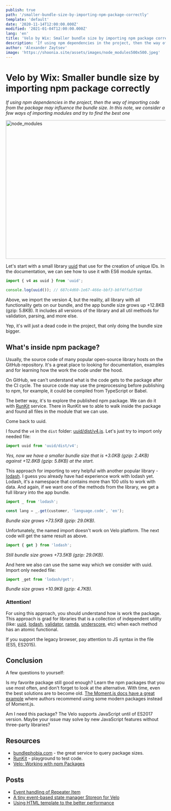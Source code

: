```yaml
---
publish: true
path: '/smaller-bundle-size-by-importing-npm-package-correctly'
template: 'default'
date: '2020-11-14T12:00:00.000Z'
modified: '2021-01-04T12:00:00.000Z'
lang: 'en'
title: 'Velo by Wix: Smaller bundle size by importing npm package correctly'
description: 'If using npm dependencies in the project, then the way of importing code from the package may influence the bundle size. In this note, we consider a few ways of importing modules and try to find the best one'
author: 'Alexander Zaytsev'
image: 'https://shoonia.site/assets/images/node_modules500x500.jpeg'
---
```


# Velo by Wix: Smaller bundle size by importing npm package correctly

*If using npm dependencies in the project, then the way of importing code from the package may influence the bundle size. In this note, we consider a few ways of importing modules and try to find the best one*

<img
  src="/assets/images/node_modules.jpeg"
  alt="node_modules"
  width="777"
  height="437"
/>

Let's start with a small library [uuid](https://www.npmjs.com/package/uuid) that use for the creation of unique IDs. In the documentation, we can see how to use it with ES6 module syntax.

```js
import { v4 as uuid } from 'uuid';

console.log(uuid()); // 687c4d60-1e67-466e-bbf3-b8f4ffa5f540
```

Above, we import the version 4, but the reality, all library with all functionality gets on our bundle, and the app bundle size grows up +12.8KB (gzip: 5.8KB). It includes all versions of the library and all util methods for validation, parsing, and more else.

Yep, it's will just a dead code in the project, that only doing the bundle size bigger.

## What's inside npm package?

Usually, the source code of many popular open-source library hosts on the GitHub repository. It's a great place to looking for documentation, examples and for learning how the work the code under the hood.

On GitHub, we can't understand what is the code gets to the package after the CI cycle. The source code may use the preprocessing before publishing to npm, for example, it could be compiled from TypeScript or Babel.

The better way, it's to explore the published npm package. We can do it with [RunKit](https://npm.runkit.com/) service. There in RunKit we to able to walk inside the package and found all files in the module that we can use.

Come back to uuid.

I found the `v4` in the `dist` folder: [uuid/dist/v4.js](https://npm.runkit.com/uuid/dist/v4.js). Let's just try to import only needed file:

```js
import uuid from 'uuid/dist/v4';
```

*Yes, now we have a smaller bundle size that is +3.0KB (gzip: 2.4KB) against +12.8KB (gzip: 5.8KB) at the start.*

This approach for importing to very helpful with another popular library - [lodash](https://lodash.com/docs/4.17.15). I guess you already have had experience work with lodash yet. Lodash, it's a namespace that contains more than 100 utils to work with data.
And again, if we want one of the methods from the library, we get a full library into the app bundle.

```js
import _ from 'lodash';

const lang = _.get(customer, 'language.code', 'en');
```

*Bundle size grows +73.5KB (gzip: 29.0KB).*

Unfortunately, the named import doesn't work on Velo platform. The next code will get the same result as above.

```js
import { get } from 'lodash';
```

*Still bundle size grows +73.5KB (gzip: 29.0KB).*

And here we also can use the same way which we consider with uuid. Import only needed file:

```js
import _get from 'lodash/get';
```

*Bundle size grows +10.9KB (gzip: 4.7KB).*

<aside>

  ### Attention!

  For using this approach, you should understand how is work the package. This approach is grad for libraries that is a collection of independent utility (like: [uuid](https://github.com/uuidjs/uuid), [lodash](https://lodash.com/), [validator](https://github.com/validatorjs/validator.js), [ramda](https://ramdajs.com/), [underscore](https://underscorejs.org/), etc) when each method has an atomic functional.

  If you support the legacy browser, pay attention to JS syntax in the file (ES5, ES2015).
</aside>

## Conclusion

A few questions to yourself:

Is my favorite package still good enough? Learn the npm packages that you use most often, and don't forget to look at the alternative. With time, even the best solutions are to become old. [The Moment.js docs have a great example](https://momentjs.com/docs/#/-project-status/recommendations/) where authors recommend using some modern packages instead of Moment.js.

Am I need this package? The Velo supports JavaScript until of ES2017 version. Maybe your issue may solve by new JavaScript features without three-party libraries?

## Resources

- [bundlephobia.com](https://bundlephobia.com/) - the great service to query package sizes.
- [RunKit](https://npm.runkit.com/) - playground to test code.
- [Velo: Working with npm Packages](https://support.wix.com/en/article/velo-working-with-npm-packages)

## Posts

- [Event handling of Repeater Item](/event-handling-of-repeater-item)
- [A tiny event-based state manager Storeon for Velo](/corvid-storeon)
- [Using HTML template to the better performance](/html-template-in-corvid)
